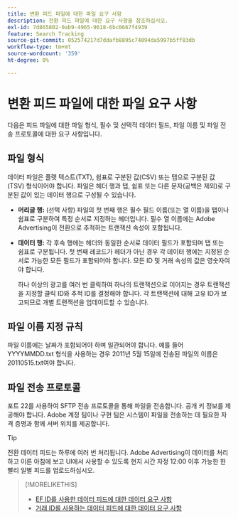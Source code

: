 ```yaml
---
title: 변환 피드 파일에 대한 파일 요구 사항
description: 전환 피드 파일에 대한 요구 사항을 참조하십시오.
exl-id: 7d865802-0ab9-4965-9618-6bc0667f4939
feature: Search Tracking
source-git-commit: 052574217d7ddafb8895c74094da5997b5ff83db
workflow-type: tm+mt
source-wordcount: '359'
ht-degree: 0%

---
```


# 변환 피드 파일에 대한 파일 요구 사항

다음은 피드 파일에 대한 파일 형식, 필수 및 선택적 데이터 필드, 파일 이름 및 파일 전송 프로토콜에 대한 요구 사항입니다.

## 파일 형식

데이터 파일은 플랫 텍스트(TXT), 쉼표로 구분된 값(CSV) 또는 탭으로 구분된 값(TSV) 형식이어야 합니다. 파일은 헤더 행과 탭, 쉼표 또는 다른 문자(공백은 제외)로 구분된 값이 있는 데이터 행으로 구성될 수 있습니다.

* **머리글 행:** (선택 사항) 파일의 첫 번째 행은 필수 필드 이름(또는 열 이름)을 탭이나 쉼표로 구분하여 특정 순서로 지정하는 헤더입니다. 필수 열 이름에는 Adobe Advertising이 전환으로 추적하는 트랜잭션 속성이 포함됩니다.

* **데이터 행:** 각 후속 행에는 헤더와 동일한 순서로 데이터 필드가 포함되며 탭 또는 쉼표로 구분됩니다. 첫 번째 레코드가 헤더가 아닌 경우 각 데이터 행에는 지정된 순서로 가능한 모든 필드가 포함되어야 합니다. 모든 ID 및 거래 속성의 값은 영숫자여야 합니다.

  하나 이상의 광고를 여러 번 클릭하여 하나의 트랜잭션으로 이어지는 경우 트랜잭션을 지정할 클릭 ID와 추적 ID를 결정해야 합니다. 각 트랜잭션에 대해 고유 ID가 보고되므로 개별 트랜잭션을 업데이트할 수 있습니다.

## 파일 이름 지정 규칙

파일 이름에는 날짜가 포함되어야 하며 일관되어야 합니다. 예를 들어 YYYYMMDD.txt 형식을 사용하는 경우 2011년 5월 15일에 전송된 파일의 이름은 20110515.txt여야 합니다.

## 파일 전송 프로토콜

포트 22를 사용하여 SFTP 전송 프로토콜을 통해 파일을 전송합니다. 공개 키 정보를 제공해야 합니다.  Adobe 계정 팀이나 구현 팀은 시스템이 파일을 전송하는 데 필요한 자격 증명과 함께 서버 위치를 제공합니다.

>[!TIP]
>
>전환 데이터 피드는 하루에 여러 번 처리됩니다. Adobe Advertising이 데이터를 처리하고 이른 아침에 보고 UI에서 사용할 수 있도록 현지 시간 자정 12:00 이후 가능한 한 빨리 일별 피드를 업로드하십시오.

>[!MORELIKETHIS]
>
>* [EF ID를 사용한 데이터 피드에 대한 데이터 요구 사항](/help/search-social-commerce/tracking/feed-ef-id-data-requirements.md)
>* [거래 ID를 사용하는 데이터 피드에 대한 데이터 요구 사항](/help/search-social-commerce/tracking/feed-transaction-id-data-requirements.md)
